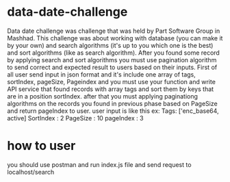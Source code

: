 # data-date-challenge
Data date challenge was challenge that was held by Part Software Group in Mashhad.
This challenge was about working with database (you can make it by your own) and search algorithms (it's up to you which one is the best) and sort algorithms (like as search algorithm).
After you found some record by applying search and sort algorithms you must use pagination algorithm to send correct and expected result to users based on their inputs.
First of all user send input in json format and it's include one array of tags, sortIndex, pageSize, Pageindex and you must use your function and write API service that found records with array tags and sort them by keys that are in a position sortIndex.
after that you must applying paginationg algorithms on the records you found in previous phase based on PageSize and return pageIndex to user.
user input is like this ex:
Tags: ['enc_base64, active]
SortIndex : 2
PageSize : 10 
pageIndex : 3

# how to user
you should use postman and run index.js file and send request to localhost/search
